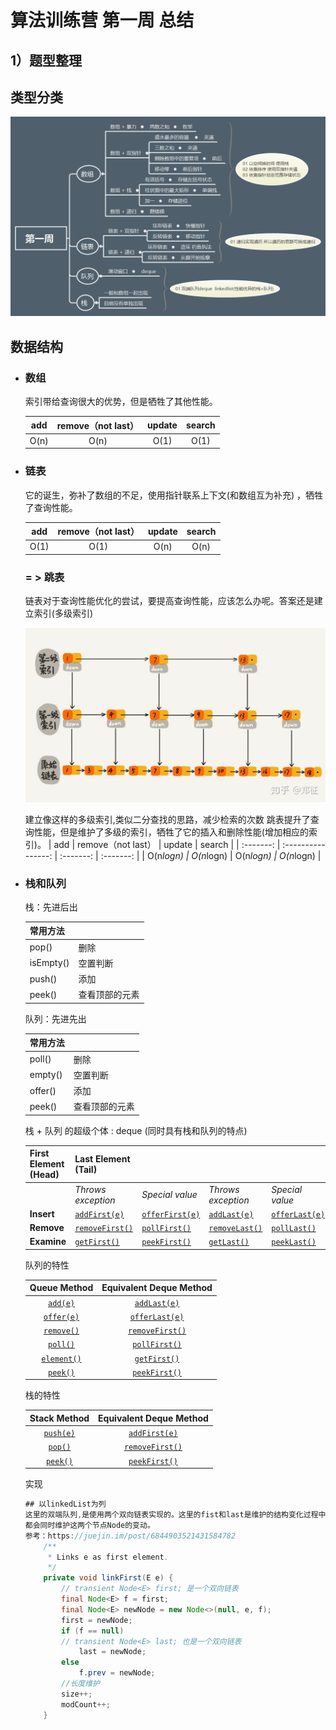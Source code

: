 # 算法训练营 第一周 总结

## 1）题型整理

## 类型分类

![分类](/Week_01/img/01.png)

## 数据结构

- ### 数组

  索引带给查询很大的优势，但是牺牲了其他性能。

  | add  | remove（not last） | update | search |
  | :--: | :----------------: | :----: | :----: |
  | O(n) |        O(n)        |  O(1)  |  O(1)  |

- ### 链表

  它的诞生，弥补了数组的不足，使用指针联系上下文(和数组互为补充) ，牺牲了查询性能。

  | add  | remove（not last） | update | search |
  | :--: | :----------------: | :----: | :----: |
  | O(1) |        O(1)        |  O(n)  |  O(n)  |

   ### = > 跳表

   链表对于查询性能优化的尝试，要提高查询性能，应该怎么办呢。答案还是建立索引(多级索引) 

   ![多级索引](/Week_01/img/02.jpg)

    建立像这样的多级索引,类似二分查找的思路，减少检索的次数
    跳表提升了查询性能，但是维护了多级的索引，牺牲了它的插入和删除性能(增加相应的索引)。
  |    add    | remove（not last） |  update   |  search   |
  | :-------: | :----------------: | :-------: | :-------: |
  | O(n*logn) |     O(n*logn)      | O(n*logn) | O(n*logn) |



- ### 栈和队列

    栈：先进后出

    | 常用方法  |                |
    | --------- | -------------- |
    | pop()     | 删除           |
    | isEmpty() | 空置判断       |
    | push()    | 添加           |
    | peek()    | 查看顶部的元素 |

    队列：先进先出

    | 常用方法 |                |
    | -------- | -------------- |
    | poll()   | 删除           |
    | empty()  | 空置判断       |
    | offer()  | 添加           |
    | peek()   | 查看顶部的元素 |

     栈 + 队列 的超级个体 : deque (同时具有栈和队列的特点)

    | **First Element (Head)** | **Last Element (Tail)**                                      |                                                              |                                                              |                                                              |
    | ------------------------ | ------------------------------------------------------------ | ------------------------------------------------------------ | ------------------------------------------------------------ | ------------------------------------------------------------ |
    |                          | *Throws exception*                                           | *Special value*                                              | *Throws exception*                                           | *Special value*                                              |
    | **Insert**               | [`addFirst(e)`](https://docs.oracle.com/javase/8/docs/api/java/util/Deque.html#addFirst-E-) | [`offerFirst(e)`](https://docs.oracle.com/javase/8/docs/api/java/util/Deque.html#offerFirst-E-) | [`addLast(e)`](https://docs.oracle.com/javase/8/docs/api/java/util/Deque.html#addLast-E-) | [`offerLast(e)`](https://docs.oracle.com/javase/8/docs/api/java/util/Deque.html#offerLast-E-) |
    | **Remove**               | [`removeFirst()`](https://docs.oracle.com/javase/8/docs/api/java/util/Deque.html#removeFirst--) | [`pollFirst()`](https://docs.oracle.com/javase/8/docs/api/java/util/Deque.html#pollFirst--) | [`removeLast()`](https://docs.oracle.com/javase/8/docs/api/java/util/Deque.html#removeLast--) | [`pollLast()`](https://docs.oracle.com/javase/8/docs/api/java/util/Deque.html#pollLast--) |
    | **Examine**              | [`getFirst()`](https://docs.oracle.com/javase/8/docs/api/java/util/Deque.html#getFirst--) | [`peekFirst()`](https://docs.oracle.com/javase/8/docs/api/java/util/Deque.html#peekFirst--) | [`getLast()`](https://docs.oracle.com/javase/8/docs/api/java/util/Deque.html#getLast--) | [`peekLast()`](https://docs.oracle.com/javase/8/docs/api/java/util/Deque.html#peekLast--) |

    队列的特性

    |                       **Queue Method**                       |                 **Equivalent Deque Method**                  |
    | :----------------------------------------------------------: | :----------------------------------------------------------: |
    | [`add(e)`](https://docs.oracle.com/javase/8/docs/api/java/util/Queue.html#add-E-) | [`addLast(e)`](https://docs.oracle.com/javase/8/docs/api/java/util/Deque.html#addLast-E-) |
    | [`offer(e)`](https://docs.oracle.com/javase/8/docs/api/java/util/Queue.html#offer-E-) | [`offerLast(e)`](https://docs.oracle.com/javase/8/docs/api/java/util/Deque.html#offerLast-E-) |
    | [`remove()`](https://docs.oracle.com/javase/8/docs/api/java/util/Queue.html#remove--) | [`removeFirst()`](https://docs.oracle.com/javase/8/docs/api/java/util/Deque.html#removeFirst--) |
    | [`poll()`](https://docs.oracle.com/javase/8/docs/api/java/util/Queue.html#poll--) | [`pollFirst()`](https://docs.oracle.com/javase/8/docs/api/java/util/Deque.html#pollFirst--) |
    | [`element()`](https://docs.oracle.com/javase/8/docs/api/java/util/Queue.html#element--) | [`getFirst()`](https://docs.oracle.com/javase/8/docs/api/java/util/Deque.html#getFirst--) |
    | [`peek()`](https://docs.oracle.com/javase/8/docs/api/java/util/Queue.html#peek--) | [`peekFirst()`](https://docs.oracle.com/javase/8/docs/api/java/util/Deque.html#peek--) |

    栈的特性

    |                       **Stack Method**                       |                 **Equivalent Deque Method**                  |
    | :----------------------------------------------------------: | :----------------------------------------------------------: |
    | [`push(e)`](https://docs.oracle.com/javase/8/docs/api/java/util/Deque.html#push-E-) | [`addFirst(e)`](https://docs.oracle.com/javase/8/docs/api/java/util/Deque.html#addFirst-E-) |
    | [`pop()`](https://docs.oracle.com/javase/8/docs/api/java/util/Deque.html#pop--) | [`removeFirst()`](https://docs.oracle.com/javase/8/docs/api/java/util/Deque.html#removeFirst--) |
    | [`peek()`](https://docs.oracle.com/javase/8/docs/api/java/util/Deque.html#peek--) | [`peekFirst()`](https://docs.oracle.com/javase/8/docs/api/java/util/Deque.html#peekFirst--) |

    实现

    ```java
    ## 以linkedList为列
    这里的双端队列,是使用两个双向链表实现的。这里的fist和last是维护的结构变化过程中头结点和尾结点的变化。每次操作
    都会同时维护这两个节点Node的变动。
    参考：https://juejin.im/post/6844903521431584782
        /**
         * Links e as first element.
         */
        private void linkFirst(E e) {
            // transient Node<E> first; 是一个双向链表
            final Node<E> f = first;
            final Node<E> newNode = new Node<>(null, e, f);
            first = newNode;
            if (f == null)
            // transient Node<E> last; 也是一个双向链表
                last = newNode;
            else
                f.prev = newNode;
            //长度维护    
            size++;
            modCount++;
        }

    ```



   
